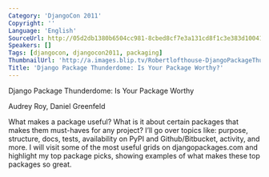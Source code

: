 ```yaml
---
Category: 'DjangoCon 2011'
Copyright: ''
Language: 'English'
SourceUrl: http://05d2db1380b6504cc981-8cbed8cf7e3a131cd8f1c3e383d10041.r93.cf2.rackcdn.com/djangocon-2011/93_django-package-thunderdome-is-your-package-worthy.m4v
Speakers: []
Tags: [djangocon, djangocon2011, packaging]
ThumbnailUrl: 'http://a.images.blip.tv/Robertlofthouse-DjangoPackageThunderdomeIsYourPackageWorthy568-264.jpg'
Title: 'Django Package Thunderdome: Is Your Package Worthy?'
---
```

Django Package Thunderdome: Is Your Package Worthy

Audrey Roy, Daniel Greenfeld

What makes a package useful? What is it about certain packages that makes them
must-haves for any project? I’ll go over topics like: purpose, structure,
docs, tests, availability on PyPI and Github/Bitbucket, activity, and more. I
will visit some of the most useful grids on djangopackages.com and highlight
my top package picks, showing examples of what makes these top packages so
great.
